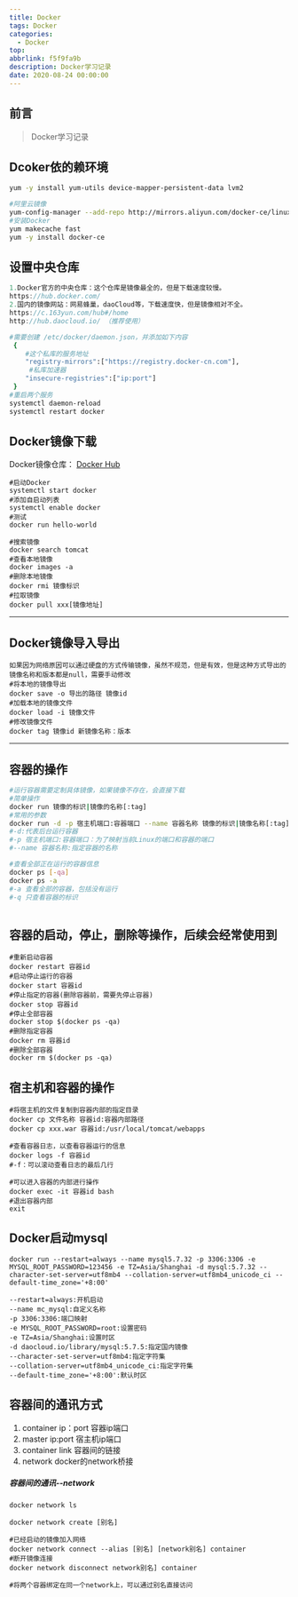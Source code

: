 ```yaml
---
title: Docker
tags: Docker
categories:
  - Docker
top: 
abbrlink: f5f9fa9b
description: Docker学习记录
date: 2020-08-24 00:00:00
---
```


## 前言

> Docker学习记录



## Dcoker依的赖环境

```sh
yum -y install yum-utils device-mapper-persistent-data lvm2

#阿里云镜像
yum-config-manager --add-repo http://mirrors.aliyun.com/docker-ce/linux/centos/docker-ce.repo			
#安装Docker
yum makecache fast
yum -y install docker-ce

```



## 设置中央仓库

```java
1.Docker官方的中央仓库：这个仓库是镜像最全的，但是下载速度较慢。
https://hub.docker.com/
2.国内的镜像网站：网易蜂巢，daoCloud等，下载速度快，但是镜像相对不全。
https://c.163yun.com/hub#/home 
http://hub.daocloud.io/ （推荐使用）
```

```sh
#需要创建 /etc/docker/daemon.json，并添加如下内容
 {
 	#这个私库的服务地址
	"registry-mirrors":["https://registry.docker-cn.com"],
	 #私库加速器
	"insecure-registries":["ip:port"]
 }
#重启两个服务
systemctl daemon-reload
systemctl restart docker
```



## Docker镜像下载

Docker镜像仓库： [Docker Hub](https://hub.docker.com/_/tomcat?tab=tags) 

```shell
#启动Docker
systemctl start docker	
#添加自启动列表
systemctl enable docker		
#测试
docker run hello-world
```

```shell
#搜索镜像
docker search tomcat		
#查看本地镜像
docker images -a	
#删除本地镜像
docker rmi 镜像标识
#拉取镜像
docker pull xxx[镜像地址]
```

---

## Docker镜像导入导出

```shell
如果因为网络原因可以通过硬盘的方式传输镜像，虽然不规范，但是有效，但是这种方式导出的镜像名称和版本都是null，需要手动修改
#将本地的镜像导出
docker save -o 导出的路径 镜像id
#加载本地的镜像文件
docker load -i 镜像文件
#修改镜像文件
docker tag 镜像id 新镜像名称：版本
```

---

## 容器的操作

```sh
#运行容器需要定制具体镜像，如果镜像不存在，会直接下载
#简单操作
docker run 镜像的标识|镜像的名称[:tag]
#常用的参数
docker run -d -p 宿主机端口:容器端口 --name 容器名称 镜像的标识|镜像名称[:tag]
#-d:代表后台运行容器
#-p 宿主机端口:容器端口：为了映射当前Linux的端口和容器的端口
#--name 容器名称:指定容器的名称

#查看全部正在运行的容器信息
docker ps [-qa]
docker ps -a
#-a 查看全部的容器，包括没有运行
#-q 只查看容器的标识



```

## 容器的启动，停止，删除等操作，后续会经常使用到

```shell
#重新启动容器
docker restart 容器id
#启动停止运行的容器
docker start 容器id
#停止指定的容器(删除容器前，需要先停止容器)
docker stop 容器id
#停止全部容器
docker stop $(docker ps -qa)
#删除指定容器
docker rm 容器id
#删除全部容器
docker rm $(docker ps -qa)
```



## 宿主机和容器的操作

```shell
#将宿主机的文件复制到容器内部的指定目录
docker cp 文件名称 容器id:容器内部路径
docker cp xxx.war 容器id:/usr/local/tomcat/webapps

#查看容器日志，以查看容器运行的信息
docker logs -f 容器id
#-f：可以滚动查看日志的最后几行

#可以进入容器的内部进行操作
docker exec -it 容器id bash
#退出容器内部
exit
```

## Docker启动mysql

```shell
docker run --restart=always --name mysql5.7.32 -p 3306:3306 -e MYSQL_ROOT_PASSWORD=123456 -e TZ=Asia/Shanghai -d mysql:5.7.32 --character-set-server=utf8mb4 --collation-server=utf8mb4_unicode_ci --default-time_zone='+8:00'

--restart=always:开机启动
--name mc_mysql:自定义名称
-p 3306:3306:端口映射
-e MYSQL_ROOT_PASSWORD=root:设置密码
-e TZ=Asia/Shanghai:设置时区
-d daocloud.io/library/mysql:5.7.5:指定国内镜像
--character-set-server=utf8mb4:指定字符集
--collation-server=utf8mb4_unicode_ci:指定字符集
--default-time_zone='+8:00':默认时区
```

## 容器间的通讯方式

1. container ip：port 容器ip端口
2. master ip:port 宿主机ip端口
3. container link 容器间的链接
4. network docker的network桥接

##### 容器间的通讯--network

```shell
docker network ls

docker network create [别名]

#已经启动的镜像加入网络
docker network connect --alias [别名] [network别名] container
#断开镜像连接
docker network disconnect network别名] container

#将两个容器绑定在同一个network上，可以通过别名直接访问

```

